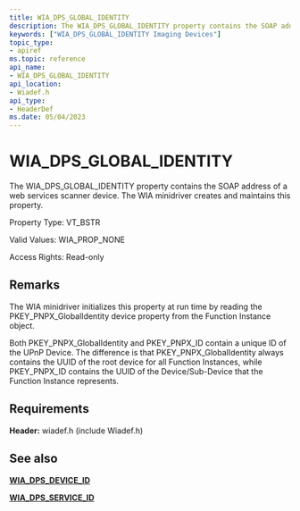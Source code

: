 ```yaml
---
title: WIA_DPS_GLOBAL_IDENTITY
description: The WIA_DPS_GLOBAL_IDENTITY property contains the SOAP address of a web services scanner device. The WIA minidriver creates and maintains this property.
keywords: ["WIA_DPS_GLOBAL_IDENTITY Imaging Devices"]
topic_type:
- apiref
ms.topic: reference
api_name:
- WIA_DPS_GLOBAL_IDENTITY
api_location:
- Wiadef.h
api_type:
- HeaderDef
ms.date: 05/04/2023
---
```


# WIA_DPS_GLOBAL_IDENTITY

The WIA_DPS_GLOBAL_IDENTITY property contains the SOAP address of a web services scanner device. The WIA minidriver creates and maintains this property.

Property Type: VT_BSTR

Valid Values: WIA_PROP_NONE

Access Rights: Read-only

## Remarks

The WIA minidriver initializes this property at run time by reading the PKEY_PNPX_GlobalIdentity device property from the Function Instance object.

Both PKEY_PNPX_GlobalIdentity and PKEY_PNPX_ID contain a unique ID of the UPnP Device. The difference is that PKEY_PNPX_GlobalIdentity always contains the UUID of the root device for all Function Instances, while PKEY_PNPX_ID contains the UUID of the Device/Sub-Device that the Function Instance represents.

## Requirements

**Header:** wiadef.h (include Wiadef.h)

## See also

[**WIA_DPS_DEVICE_ID**](wia-dps-device-id.md)

[**WIA_DPS_SERVICE_ID**](wia-dps-service-id.md)
